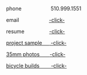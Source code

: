 phone
&emsp;&emsp;&emsp;&emsp;  &nbsp; &nbsp;  510.999.1551
 
 email
&emsp;&emsp;&emsp;&nbsp; &nbsp;&nbsp;&nbsp; &nbsp;&nbsp;&nbsp;<a href="mailto:bharat_nair@hotmail.com">-click-</a><br>

resume
 &nbsp;&emsp;&emsp;&emsp;&emsp; <a href="RESUME SUM.pdf"  target="_blank">  -click-
 
project sample
&nbsp;&nbsp;&nbsp;&nbsp;<a href="Web Projects Save That Spot.pdf"  target="_blank">  -click-
 
 
35mm photos
&nbsp; &nbsp;&nbsp;&nbsp; <a href="Web Photos.pdf"  target="_blank">  -click-
 
bicycle builds
&nbsp;&nbsp;&nbsp; &nbsp;&nbsp; <a href="Resume Bicycles.pdf"  target="_blank">  -click-


